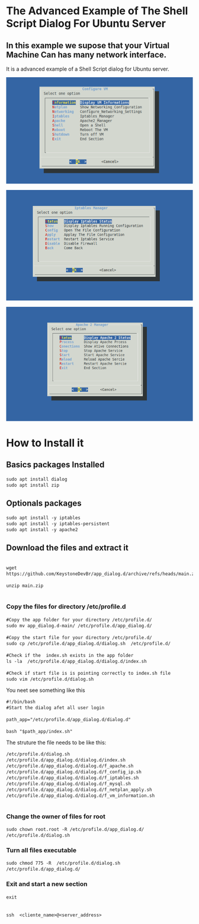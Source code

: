 # The Advanced Example of The Shell Script Dialog For Ubuntu Server

## In this example we supose that your Virtual Machine Can has many network interface.

It is a advanced  example of a Shell Script dialog for Ubuntu server.

![](./imags/dialog_advanced.png)

![](./imags/iptables_screen.png)

![](./imags/apache_screen.png)


# How to Install it
## Basics packages Installed

```
sudo apt install dialog
sudo apt install zip
```

## Optionals packages
```
sudo apt install -y iptables
sudo apt install -y iptables-persistent
sudo apt install -y apache2

```


## Download the files and extract it
```

wget https://github.com/KeystoneDevBr/app_dialog.d/archive/refs/heads/main.zip

unzip main.zip 


```
### Copy the files for directory /etc/profile.d

```
#Copy the app folder for your directory /etc/profile.d/ 
sudo mv app_dialog.d-main/ /etc/profile.d/app_dialog.d/

#Copy the start file for your directory /etc/profile.d/
sudo cp /etc/profile.d/app_dialog.d/dialog.sh  /etc/profile.d/

#Check if the  index.sh exists in the app folder 
ls -la  /etc/profile.d/app_dialog.d/dialog.d/index.sh

#Check if start file is is pointing correctly to index.sh file
sudo vim /etc/profile.d/dialog.sh

```

You neet see something like this


```
#!/bin/bash
#Start the dialog afet all user login

path_app="/etc/profile.d/app_dialog.d/dialog.d"

bash "$path_app/index.sh"

```

The struture the file needs to be like this:

```
/etc/profile.d/dialog.sh
/etc/profile.d/app_dialog.d/dialog.d/index.sh
/etc/profile.d/app_dialog.d/dialog.d/f_apache.sh
/etc/profile.d/app_dialog.d/dialog.d/f_config_ip.sh
/etc/profile.d/app_dialog.d/dialog.d/f_iptables.sh
/etc/profile.d/app_dialog.d/dialog.d/f_mysql.sh
/etc/profile.d/app_dialog.d/dialog.d/f_netplan_apply.sh
/etc/profile.d/app_dialog.d/dialog.d/f_vm_information.sh


```

### Change the owner of files for root

```
sudo chown root.root -R /etc/profile.d/app_dialog.d/ /etc/profile.d/dialog.sh

```

### Turn all files executable

```
sudo chmod 775 -R  /etc/profile.d/dialog.sh /etc/profile.d/app_dialog.d/

```

### Exit and start a new section
```
exit


ssh  <cliente_name>@<server_address>

```
```
